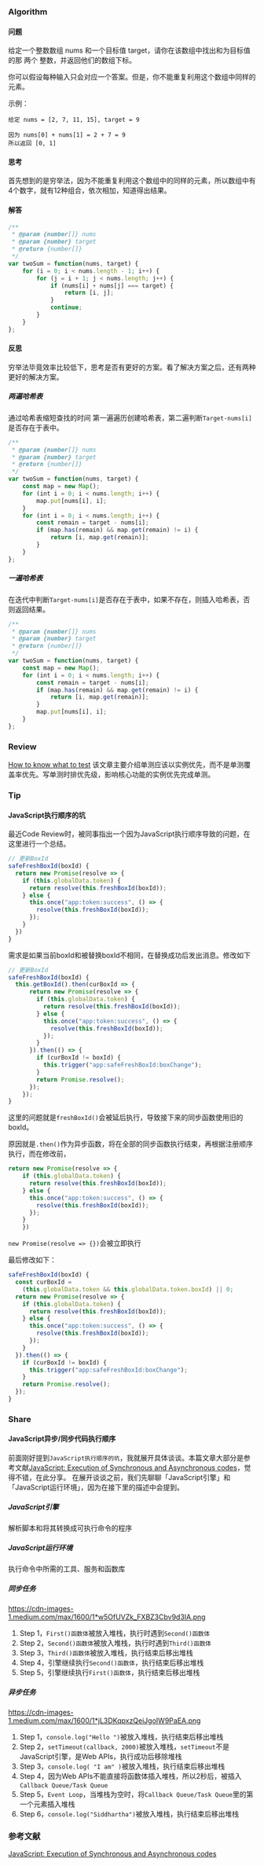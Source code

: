 ### Algorithm
#### 问题
给定一个整数数组 nums 和一个目标值 target，请你在该数组中找出和为目标值的那 两个 整数，并返回他们的数组下标。

你可以假设每种输入只会对应一个答案。但是，你不能重复利用这个数组中同样的元素。

示例：
```
给定 nums = [2, 7, 11, 15], target = 9

因为 nums[0] + nums[1] = 2 + 7 = 9
所以返回 [0, 1]
```

#### 思考
首先想到的是穷举法，因为不能重复利用这个数组中的同样的元素，所以数组中有4个数字，就有12种组合，依次相加，知道得出结果。

#### 解答
```javascript
/**
 * @param {number[]} nums
 * @param {number} target
 * @return {number[]}
 */
var twoSum = function(nums, target) {
    for (i = 0; i < nums.length - 1; i++) {
        for (j = i + 1; j < nums.length; j++) {
            if (nums[i] + nums[j] === target) {
                return [i, j];
            }
            continue;
        }
    }
};
```

#### 反思
穷举法毕竟效率比较低下，思考是否有更好的方案。看了解决方案之后，还有两种更好的解决方案。
##### 两遍哈希表
通过哈希表缩短查找的时间
第一遍遍历创建哈希表，第二遍判断```Target-nums[i]```是否存在于表中。
```JavaScript
/**
 * @param {number[]} nums
 * @param {number} target
 * @return {number[]}
 */
var twoSum = function(nums, target) {
    const map = new Map();
    for (int i = 0; i < nums.length; i++) {
        map.put[nums[i], i];
    }
    for (int i = 0; i < nums.length; i++) {
        const remain = target - nums[i];
        if (map.has(remain) && map.get(remain) != i) {
            return [i, map.get(remain)];
        }
    }
};
```
##### 一遍哈希表
在迭代中判断```Target-nums[i]```是否存在于表中，如果不存在，则插入哈希表，否则返回结果。
```JavaScript
/**
 * @param {number[]} nums
 * @param {number} target
 * @return {number[]}
 */
var twoSum = function(nums, target) {
    const map = new Map();
    for (int i = 0; i < nums.length; i++) {
        const remain = target - nums[i];
        if (map.has(remain) && map.get(remain) != i) {
            return [i, map.get(remain)];
        }
        map.put[nums[i], i];
    }
};
```

### Review
[How to know what to test](https://kentcdodds.com/blog/how-to-know-what-to-test)
该文章主要介绍单测应该以实例优先，而不是单测覆盖率优先。写单测时排优先级，影响核心功能的实例优先完成单测。

### Tip
#### JavaScript执行顺序的坑
最近Code Review时，被同事指出一个因为JavaScript执行顺序导致的问题，在这里进行一个总结。

```JavaScript
// 更新BoxId
safeFreshBoxId(boxId) {
  return new Promise(resolve => {
    if (this.globalData.token) {
      return resolve(this.freshBoxId(boxId));
    } else {
      this.once("app:token:success", () => {
        resolve(this.freshBoxId(boxId));
      });
    }
  })
}
```

需求是如果当前boxId和被替换boxId不相同，在替换成功后发出消息。修改如下
```JavaScript
// 更新BoxId
safeFreshBoxId(boxId) {
  this.getBoxId().then(curBoxId => {
      return new Promise(resolve => {
        if (this.globalData.token) {
          return resolve(this.freshBoxId(boxId));
        } else {
          this.once("app:token:success", () => {
            resolve(this.freshBoxId(boxId));
          });
        }
      }).then(() => {
        if (curBoxId != boxId) {
          this.trigger("app:safeFreshBoxId:boxChange");
        }
        return Promise.resolve();
      });
    });
}
```

这里的问题就是```freshBoxId()```会被延后执行，导致接下来的同步函数使用旧的boxId。

原因就是```.then()```作为异步函数，将在全部的同步函数执行结束，再根据注册顺序执行，而在修改前，
```JavaScript
return new Promise(resolve => {
    if (this.globalData.token) {
      return resolve(this.freshBoxId(boxId));
    } else {
      this.once("app:token:success", () => {
        resolve(this.freshBoxId(boxId));
      });
    }
    })
```
```new Promise(resolve => {})```会被立即执行

最后修改如下：
```JavaScript
safeFreshBoxId(boxId) {
  const curBoxId =
    (this.globalData.token && this.globalData.token.boxId) || 0;
  return new Promise(resolve => {
    if (this.globalData.token) {
      return resolve(this.freshBoxId(boxId));
    } else {
      this.once("app:token:success", () => {
        resolve(this.freshBoxId(boxId));
      });
    }
  }).then(() => {
    if (curBoxId != boxId) {
      this.trigger("app:safeFreshBoxId:boxChange");
    }
    return Promise.resolve();
  });
}
```

### Share
#### JavaScript异步/同步代码执行顺序
前面刚好提到```JavaScript执行顺序的坑```，我就展开具体谈谈。本篇文章大部分是参考文献[JavaScript: Execution of Synchronous and Asynchronous codes](https://medium.com/@siddharthac6/javascript-execution-of-synchronous-and-asynchronous-codes-40f3a199e687)，觉得不错，在此分享。
在展开谈谈之前，我们先聊聊「JavaScript引擎」和「JavaScript运行环境」，因为在接下里的描述中会提到。
##### JavaScript引擎
解析脚本和将其转换成可执行命令的程序
##### JavaScript运行环境
执行命令中所需的工具、服务和函数库

##### 同步任务
https://cdn-images-1.medium.com/max/1600/1*w5OfUVZk_FXBZ3Cbv9d3IA.png
1. Step 1，```First()函数体```被放入堆栈，执行时遇到```Second()函数体```
2. Step 2，```Second()函数体```被放入堆栈，执行时遇到```Third()函数体```
3. Step 3，```Third()函数体```被放入堆栈，执行结束后移出堆栈
4. Step 4，引擎继续执行```Second()函数体```，执行结束后移出堆栈
5. Step 5，引擎继续执行```First()函数体```，执行结束后移出堆栈

##### 异步任务
https://cdn-images-1.medium.com/max/1600/1*jL3DKqpxzQeiJgoIW9PaEA.png
1. Step 1，```console.log("Hello ")```被放入堆栈，执行结束后移出堆栈
2. Step 2，```setTimeout(callback, 2000)```被放入堆栈，```setTimeout```不是JavaScript引擎，是Web APIs，执行成功后移除堆栈
3. Step 3，```console.log( "I am" )```被放入堆栈，执行结束后移出堆栈
4. Step 4，因为Web APIs不能直接将函数体插入堆栈，所以2秒后，被插入```Callback Queue/Task Queue```
5. Step 5，```Event Loop```，当堆栈为空时，将```Callback Queue/Task Queue```里的第一个元素插入堆栈
6. Step 6，```console.log("Siddhartha")```被放入堆栈，执行结束后移出堆栈


### 参考文献
[JavaScript: Execution of Synchronous and Asynchronous codes](https://medium.com/@siddharthac6/javascript-execution-of-synchronous-and-asynchronous-codes-40f3a199e687)

